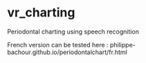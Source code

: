 # vr_charting
Periodontal charting using speech recognition

French version can be tested here :
philippe-bachour.github.io/periodontalchart/fr.html